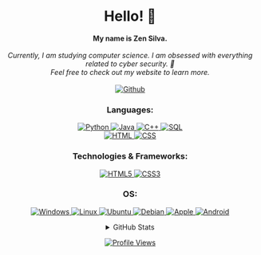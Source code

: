 <h1 align="center">Hello! 🌇</h1>

<p align="center">
  <b>My name is Zen Silva.</b><br><br>
  <i>
    Currently, I am studying computer science. I am obsessed with everything related to cyber security. 🔐<br>
    Feel free to check out my website to learn more.<br>
  </i><br>
  <a href="https://zensilva.github.io/">
    <img src="http://img.shields.io/badge/Github-black?style=flat-square&logo=Github" alt="Github">
  </a>
</p>

<h3 align="center">Languages:</h3>
<p align="center">
  <a href="https://github.com/zensilva">
    <img src="https://img.shields.io/badge/python-black?style=for-the-badge&logo=python" alt="Python">
  </a>
  <a href="https://github.com/zensilva">
    <img src="https://img.shields.io/badge/java-black?style=for-the-badge&logo=openjdk" alt="Java">
  </a>
  <a href="https://github.com/zensilva">
    <img src="https://img.shields.io/badge/c++-black?style=for-the-badge&logo=cplusplus" alt="C++">
  </a>
  <a href="https://github.com/zensilva">
    <img src="https://img.shields.io/badge/sql-black?style=for-the-badge&logo=mysql" alt="SQL">
  </a><br>
  <a href="https://github.com/zensilva">
    <img src="https://img.shields.io/badge/html-black?style=for-the-badge&logo=html" alt="HTML">
  </a>
  <a href="https://github.com/zensilva">
    <img src="https://img.shields.io/badge/css-black?style=for-the-badge&logo=css" alt="CSS">
  </a>
</p>

<h3 align="center">Technologies & Frameworks:</h3>
<p align="center">
  <a href="https://hub.docker.com/u/zensilva">
    <img src="https://img.shields.io/badge/html5-black?style=for-the-badge&logo=html5" alt="HTML5">
  </a>
  <a href="https://hub.docker.com/u/zensilva">
    <img src="https://img.shields.io/badge/css3-black?style=for-the-badge&logo=css3" alt="CSS3">
  </a>
</p>

<h3 align="center">OS:</h3>
<p align="center">
  <a href="https://github.com/zensilva">
    <img src="https://img.shields.io/badge/Windows-black?style=for-the-badge&logo=Windows" alt="Windows">
  </a>
  <a href="https://github.com/zensilva">
    <img src="https://img.shields.io/badge/linux-black?style=for-the-badge&logo=Linux" alt="Linux">
  </a>
  <a href="https://github.com/zensilva">
    <img src="https://img.shields.io/badge/Ubuntu-black?style=for-the-badge&logo=Ubuntu" alt="Ubuntu">
  </a>
  <a href="https://github.com/zensilva">
    <img src="https://img.shields.io/badge/Debian-black?style=for-the-badge&logo=Debian" alt="Debian">
  </a>
  <a href="https://github.com/zensilva">
    <img src="https://img.shields.io/badge/Apple-black?style=for-the-badge&logo=Apple" alt="Apple">
  </a>
  <a href="https://github.com/zensilva">
    <img src="https://img.shields.io/badge/Android-black?style=for-the-badge&logo=Android" alt="Android">
  </a>
</p>

<details>
  <summary align="center">GitHub Stats</summary>
  <p align="center">
    <a href="https://github.com/zensilva">
      <img src="http://github-profile-summary-cards.vercel.app/api/cards/profile-details?username=zensilva&theme=transparent" alt="Profile Details">
    </a>
    <a href="https://github.com/zensilva">
      <img src="https://github-readme-streak-stats.herokuapp.com/?user=zensilva&hide_border=true&card_width=338&theme=transparent" alt="Streak Stats">
    </a>
    <a href="https://github.com/zensilva">
      <img src="http://github-profile-summary-cards.vercel.app/api/cards/stats?username=zensilva&theme=transparent" alt="Stats">
    </a>
  </p>
  <p align="center">
    <a href="https://github.com/zensilva">
      <img align="center" src="https://github-readme-stats-sigma-five.vercel.app/api/top-langs/?username=ZenSilva&theme=react&line_height=40&hide=css" alt="Top Languages">
    </a>
  </p>
</details>

<p align="center">
  <a href="https://github.com/zensilva">
    <img src="https://komarev.com/ghpvc/?username=zensilva&color=blue&style=flat" alt="Profile Views">
  </a>
</p>


<!--
**zensilva/zensilva** is a ✨ _special_ ✨ repository because its `README.md` (this file) appears on your GitHub profile.

Here are some ideas to get you started:

- 🔭 I’m currently working on ...
- 🌱 I’m currently learning ...
- 👯 I’m looking to collaborate on ...
- 🤔 I’m looking for help with ...
- 💬 Ask me about ...
- 📫 How to reach me: ...
- 😄 Pronouns: ...
- ⚡ Fun fact: ...
-->
